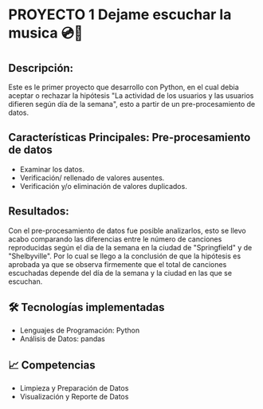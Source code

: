 # PROYECTO 1  Dejame escuchar la musica 💿📀

## Descripción:
Este es le primer proyecto que desarrollo con Python, en el cual debia aceptar o rechazar la hipótesis "La actividad de los usuarios y las usuarios difieren según día de la semana", esto a partir de un pre-procesamiento de datos.

## Características Principales: Pre-procesamiento de datos
- Examinar los datos.
- Verificación/ rellenado de valores ausentes.
- Verificación y/o eliminación de valores duplicados.

## Resultados:
Con el pre-procesamiento de datos fue posible analizarlos, esto se llevo acabo comparando las diferencias entre le número de canciones reproducidas según el dia de la semana en la ciudad de "Springfield" y de "Shelbyville".
Por lo cual se llego a la conclusión de que la hipótesis es aprobada ya que se observa firmemente que el total de canciones escuchadas depende del día de la semana y la ciudad en las que se escuchan. 

## 🛠️ Tecnologías implementadas
* Lenguajes de Programación: Python
* Análisis de Datos: pandas

## 📈 Competencias
* Limpieza y Preparación de Datos
* Visualización y Reporte de Datos